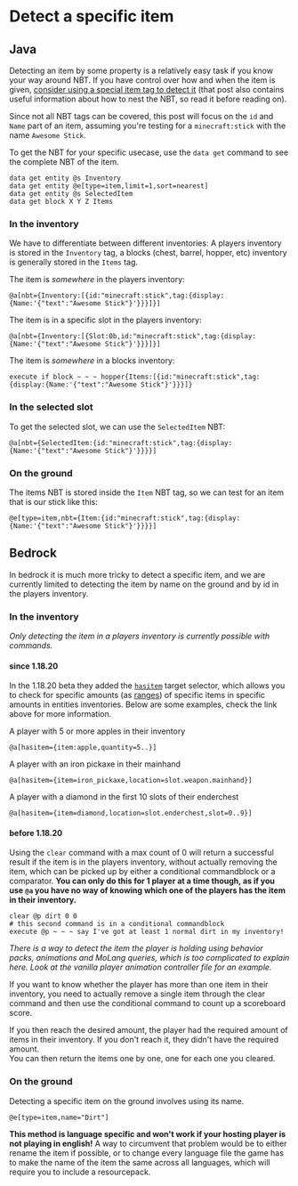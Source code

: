# Detect a specific item

## Java

Detecting an item by some property is a relatively easy task if you know your way around NBT. If you have control over how and when the item is given, [consider using a special item tag to detect it](/wiki/questions/customitemtag) (that post also contains useful information about how to nest the NBT, so read it before reading on).

Since not all NBT tags can be covered, this post will focus on the `id` and `Name` part of an item, assuming you're testing for a `minecraft:stick` with the name `Awesome Stick`.

To get the NBT for your specific usecase, use the `data get` command to see the complete NBT of the item.

    data get entity @s Inventory
    data get entity @e[type=item,limit=1,sort=nearest]
    data get entity @s SelectedItem
    data get block X Y Z Items

### In the inventory

We have to differentiate between different inventories: A players inventory is stored in the `Inventory` tag, a blocks (chest, barrel, hopper, etc) inventory is generally stored in the `Items` tag.

The item is _somewhere_ in the players inventory:

    @a[nbt={Inventory:[{id:"minecraft:stick",tag:{display:{Name:'{"text":"Awesome Stick"}'}}}]}]

The item is in a specific slot in the players inventory:

    @a[nbt={Inventory:[{Slot:0b,id:"minecraft:stick",tag:{display:{Name:'{"text":"Awesome Stick"}'}}}]}]

The item is _somewhere_ in a blocks inventory:

    execute if block ~ ~ ~ hopper{Items:[{id:"minecraft:stick",tag:{display:{Name:'{"text":"Awesome Stick"}'}}}]}

### In the selected slot

To get the selected slot, we can use the `SelectedItem` NBT:

    @a[nbt={SelectedItem:{id:"minecraft:stick",tag:{display:{Name:'{"text":"Awesome Stick"}'}}}}]

### On the ground

The items NBT is stored inside the `Item` NBT tag, so we can test for an item that is our stick like this:

    @e[type=item,nbt={Item:{id:"minecraft:stick",tag:{display:{Name:'{"text":"Awesome Stick"}'}}}}]

## Bedrock

In bedrock it is much more tricky to detect a specific item, and we are currently limited to detecting the item by name on the ground and by id in the players inventory.

### In the inventory

_Only detecting the item in a players inventory is currently possible with commands._

#### since 1.18.20

In the 1.18.20 beta they added the [`hasitem`](https://minecraft.fandom.com/wiki/Target_selectors#Selecting_targets_by_items) target selector, which allows you to check for specific amounts (as [ranges](/wiki/questions/range)) of specific items in specific amounts in entities inventories. Below are some examples, check the link above for more information.

A player with 5 or more apples in their inventory

    @a[hasitem={item:apple,quantity=5..}]

A player with an iron pickaxe in their mainhand

    @a[hasitem={item=iron_pickaxe,location=slot.weapon.mainhand}]

A player with a diamond in the first 10 slots of their enderchest

    @a[hasitem={item=diamond,location=slot.enderchest,slot=0..9}]

#### before 1.18.20

Using the `clear` command with a max count of 0 will return a successful result if the item is in the players inventory, without actually removing the item, which can be picked up by either a conditional commandblock or a comparator. **You can only do this for 1 player at a time though, as if you use `@a` you have no way of knowing which one of the players has the item in their inventory.**

    clear @p dirt 0 0
    # this second command is in a conditional commandblock
    execute @p ~ ~ ~ say I've got at least 1 normal dirt in my inventory!

_There is a way to detect the item the player is holding using behavior packs, animations and MoLang queries, which is too complicated to explain here. Look at the vanilla player animation controller file for an example._

If you want to know whether the player has more than one item in their inventory, you need to actually remove a single item through the clear command and then use the conditional command to count up a scoreboard score.  

If you then reach the desired amount, the player had the required amount of items in their inventory. If you don't reach it, they didn't have the required amount.  
You can then return the items one by one, one for each one you cleared.

### On the ground

Detecting a specific item on the ground involves using its name.

    @e[type=item,name="Dirt"]

**This method is language specific and won't work if your hosting player is not playing in english!** A way to circumvent that problem would be to either rename the item if possible, or to change every language file the game has to make the name of the item the same across all languages, which will require you to include a resourcepack.
